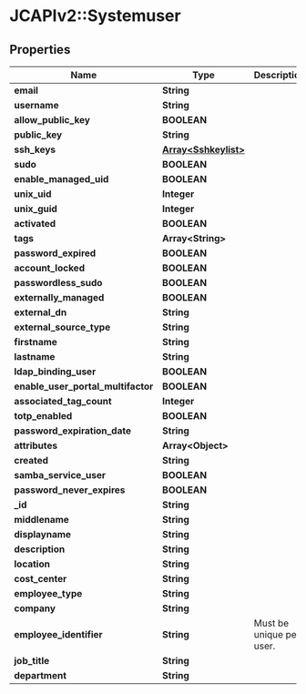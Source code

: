 # JCAPIv2::Systemuser

## Properties
Name | Type | Description | Notes
------------ | ------------- | ------------- | -------------
**email** | **String** |  | [optional] 
**username** | **String** |  | [optional] 
**allow_public_key** | **BOOLEAN** |  | [optional] 
**public_key** | **String** |  | [optional] 
**ssh_keys** | [**Array&lt;Sshkeylist&gt;**](Sshkeylist.md) |  | [optional] 
**sudo** | **BOOLEAN** |  | [optional] 
**enable_managed_uid** | **BOOLEAN** |  | [optional] 
**unix_uid** | **Integer** |  | [optional] 
**unix_guid** | **Integer** |  | [optional] 
**activated** | **BOOLEAN** |  | [optional] 
**tags** | **Array&lt;String&gt;** |  | [optional] 
**password_expired** | **BOOLEAN** |  | [optional] 
**account_locked** | **BOOLEAN** |  | [optional] 
**passwordless_sudo** | **BOOLEAN** |  | [optional] 
**externally_managed** | **BOOLEAN** |  | [optional] 
**external_dn** | **String** |  | [optional] 
**external_source_type** | **String** |  | [optional] 
**firstname** | **String** |  | [optional] 
**lastname** | **String** |  | [optional] 
**ldap_binding_user** | **BOOLEAN** |  | [optional] 
**enable_user_portal_multifactor** | **BOOLEAN** |  | [optional] 
**associated_tag_count** | **Integer** |  | [optional] 
**totp_enabled** | **BOOLEAN** |  | [optional] 
**password_expiration_date** | **String** |  | [optional] 
**attributes** | **Array&lt;Object&gt;** |  | [optional] 
**created** | **String** |  | [optional] 
**samba_service_user** | **BOOLEAN** |  | [optional] 
**password_never_expires** | **BOOLEAN** |  | [optional] 
**_id** | **String** |  | [optional] 
**middlename** | **String** |  | [optional] 
**displayname** | **String** |  | [optional] 
**description** | **String** |  | [optional] 
**location** | **String** |  | [optional] 
**cost_center** | **String** |  | [optional] 
**employee_type** | **String** |  | [optional] 
**company** | **String** |  | [optional] 
**employee_identifier** | **String** | Must be unique per user.  | [optional] 
**job_title** | **String** |  | [optional] 
**department** | **String** |  | [optional] 


